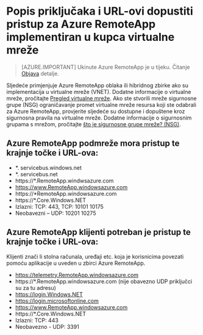 
<properties
    pageTitle="Popis priključaka i URL-ovi za whitelist za Azure RemoteApp implementiran u kupca virtualne mreže | Microsoft Azure"
    description="Saznajte koji su priključci i URL-ovi morat ćete konfigurirati za komunikaciju putem Azure RemoteApp."
    services="remoteapp"
    documentationCenter=""
    authors="mghosh1616"
    manager="mbaldwin" />

<tags
    ms.service="remoteapp"
    ms.workload="compute"
    ms.tgt_pltfrm="na"
    ms.devlang="na"
    ms.topic="article"
    ms.date="08/16/2016"
    ms.author="elizapo" />



# <a name="list-of-ports-and-urls-to-permit-access-for-azure-remoteapp-deployed-in-customer-virtual-network"></a>Popis priključaka i URL-ovi dopustiti pristup za Azure RemoteApp implementiran u kupca virtualne mreže 

> [AZURE.IMPORTANT]
> Ukinute Azure RemoteApp je u tijeku. Čitanje [Objava](https://go.microsoft.com/fwlink/?linkid=821148) detalje.

Sljedeće primjenjuje Azure RemoteApp oblaka ili hibridnog zbirke ako su implementacija u virtualne mreže (VNET). Dodatne informacije o virtualne mreže, pročitajte [Pregled virtualne mreže](../virtual-network/virtual-networks-overview.md). Ako ste stvorili mreže sigurnosne grupe (NSG) ograničavanje promet virtualne mreže resursa koji ste odabrali za Azure RemoteApp, provjerite sljedeće su dostupne i dopuštene kroz sigurnosna pravila na virtualne mreže. Dodatne informacije o sigurnosnim grupama s mrežom, pročitajte [što je sigurnosne grupe mreže? (NSG)](../virtual-network/virtual-networks-nsg.md).

##  <a name="azure-remoteapp-subnet-needs-access-to-these-endpoints-and-urls"></a>Azure RemoteApp podmreže mora pristup te krajnje točke i URL-ova: 
*   *. servicebus.windows.net
*    *. servicebus.net
*    https://*.RemoteApp.windwsazure.com  
*    https://www.RemoteApp.windowsazure.com 
*    https://*RemoteApp.windowsazure.com  
*    https://*.Core.Windows.NET  
*    Izlazni: TCP: 443, TCP: 10101 10175 
*    Neobavezni – UDP: 10201 10275  
 
## <a name="azure-remoteapp-clients-need-access-to-these-endpoints-and-urls"></a>Azure RemoteApp klijenti potreban je pristup te krajnje točke i URL-ova: 

Klijenti znači li stolna računala, uređaji etc. koja je korisnicima povezati pomoću aplikacije u uveden u zbirci Azure RemoteApp.

-  https://telemetry.RemoteApp.windowsazure.com  
-  https://*.RemoteApp.windowsazure.com (nije obavezno UDP priključci su za tu adresu) 
-  https://login.Windows.NET  
-  https://login.microsoftonline.com  
-  https://www.RemoteApp.windowsazure.com 
-  https://*.Core.Windows.NET  
-  Izlazni: TCP: 443  
-  Neobavezno - UDP: 3391 